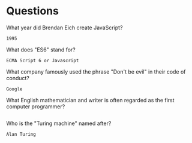 # Questions

What year did Brendan Eich create JavaScript?

```
1995
```

What does "ES6" stand for?

```
ECMA Script 6 or Javascript 
```

What company famously used the phrase "Don't be evil" in their code of conduct?

```
Google
```

What English mathematician and writer is often regarded as the first computer programmer?

```
```

Who is the "Turing machine" named after?

```
Alan Turing
```

 